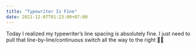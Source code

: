 ```yaml
---
title: "Typewriter Is Fine"
date: 2021-12-07T01:23:00+07:00
---
```


Today I realized my typewriter’s line spacing is absolutely fine. I just need to pull that line-by-line/continuous switch all the way to the right 🤦‍♂️
